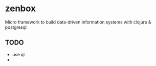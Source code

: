 # zenbox

Micro framework to build data-driven 
information systems with clojure & postgresql


## TODO

* use ql
* 
